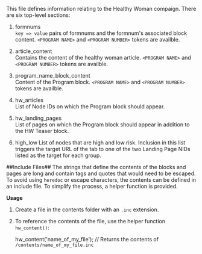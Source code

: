 This file defines information relating to the Healthy Woman compaign. There are
six top-level sections:

1. formnums  
   `key => value` pairs of formnums and the formnum's associated block content.
   `<PROGRAM NAME>` and `<PROGRAM NUMBER>` tokens are availble.

2. article_content  
   Contains the content of the healthy woman article. `<PROGRAM NAME>` and
   `<PROGRAM NUMBER>` tokens are availble.

3. program_name_block_content  
   Content of the Program block. `<PROGRAM NAME>` and `<PROGRAM NUMBER>`
   tokens are availble.

4. hw_articles  
   List of Node IDs on which the Program block should appear.

5. hw_landing_pages  
   List of pages on which the Program block should appear in addition to the
   HW Teaser block.

6. high_low
   List of nodes that are high and low risk. Inclusion in this list triggers
   the target URL of the tab to one of the two Landing Page NIDs listed as the
   target for each group.

##Include Files##
The strings that define the contents of the blocks and pages are long and
contain tags and quotes that would need to be escaped. To avoid using `heredoc`
or escape characters, the contents can be defined in an include file. To
simplify the process, a helper function is provided.

**Usage**

1. Create a file in the contents folder with an `.inc` extension.

2. To reference the contents of the file, use the helper function
   `hw_content()`:


   hw_content('name_of_my_file');
   // Returns the contents of `/contents/name_of_my_file.inc`
